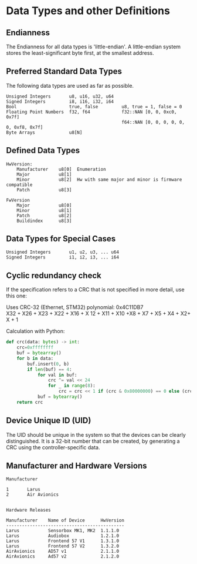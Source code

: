Data Types and other Definitions
===

Endianness
---
The Endianness for all data types is 'little-endian'. A little-endian system stores the least-significant byte first, at the smallest address.


Preferred Standard Data Types
---
The following data types are used as far as possible. 

    Unsigned Integers       u8, u16, u32, u64
    Signed Integers         i8, i16, i32, i64
    Bool                    true, false         u8, true = 1, false = 0
    Floating Point Numbers  f32, f64            f32::NAN [0, 0, 0xc0, 0x7f]
                                                f64::NAN [0, 0, 0, 0, 0, 0, 0xf8, 0x7f]
    Byte Arrays             u8[N]

Defined Data Types
---

    HwVersion:
        Manufacturer    u8[0]  Enumeration
        Major           u8[1]     
        Minor           u8[2]  Hw with same major and minor is firmware compatible
        Patch           u8[3]    

    FwVersion
        Major           u8[0]
        Minor           u8[1]     
        Patch           u8[2]
        Buildindex      u8[3]    

Data Types for Special Cases
---

    Unsigned Integers       u1, u2, u3, ... u64
    Signed Integers         i1, i2, i3, ... i64

Cyclic redundancy check
---
If the specification refers to a CRC that is not specified in more detail, use this one:

Uses CRC-32 (Ethernet, STM32) polynomial: 0x4C11DB7  
X32 + X26 + X23 + X22 + X16 + X 12 + X11 + X10 +X8 + X7 + X5 + X4 + X2+ X + 1

Calculation with Python:

```Python
def crc(data: bytes) -> int:
    crc=0xffffffff
    buf = bytearray()
    for b in data:
        buf.insert(0, b)
        if len(buf) == 4:
            for val in buf:
                crc ^= val << 24
                for _ in range(8):
                    crc = crc << 1 if (crc & 0x80000000) == 0 else (crc << 1) ^ 0x104c11db7
            buf = bytearray()
    return crc
```

Device Unique ID (UID)
---
The UID should be unique in the system so that the devices can be clearly distinguished. It is a 32-bit number that can be created, by generating a CRC using the controller-specific data.

Manufacturer and Hardware Versions
---
    Manufacturer

    1       Larus
    2       Air Avionics


    Hardware Releases

    Manufacturer    Name of Device      HwVersion
    ---------------------------------------------
    Larus           Sensorbox MK1, MK2  1.1.1.0
    Larus           Audiobox            1.2.1.0
    Larus           Frontend 57 V1      1.3.1.0
    Larus           Frontend 57 V2      1.3.2.0
    AirAvionics     AD57 v1             2.1.1.0
    AirAvionics     Ad57 v2             2.1.2.0
